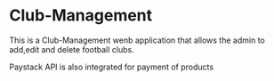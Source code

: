 # Club-Management
This is a Club-Management wenb application that allows the admin to add,edit and delete football clubs.

Paystack API is also integrated for payment of products
